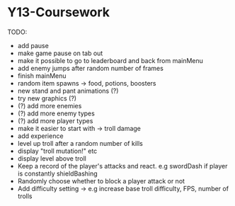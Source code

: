 # Y13-Coursework

TODO:
- add pause
- make game pause on tab out
- make it possible to go to leaderboard and back from mainMenu
- add enemy jumps after random number of frames
- finish mainMenu
- random item spawns
-> food, potions, boosters
- new stand and pant animations (?)
- try new graphics (?)
- (?) add more enemies
- (?) add more enemy types
- (?) add more player types
- make it easier to start with -> troll damage
- add experience
- level up troll after a random number of kills
- display "troll mutation!" etc
- display level above troll
- Keep a record of the player's attacks and react. e.g swordDash if player is constantly shieldBashing
- Randomly choose whether to block a player attack or not
- Add difficulty setting -> e.g increase base troll difficulty, FPS, number of trolls
